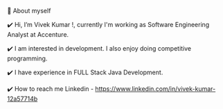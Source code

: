 🌱 About myself


✔️ Hi, I’m Vivek Kumar !, currently I'm working as Software Engineering Analyst at Accenture.

✔️ I am interested in development. I also enjoy doing competitive programming.

✔️ I have experience in FULL Stack Java Development.

✔️ How to reach me Linkedin - https://www.linkedin.com/in/vivek-kumar-12a57714b

<!---
iamVivekOfficial/iamVivekOfficial is a ✨ special ✨ repository because its `README.md` (this file) appears on your GitHub profile.
You can click the Preview link to take a look at your changes.
--->
